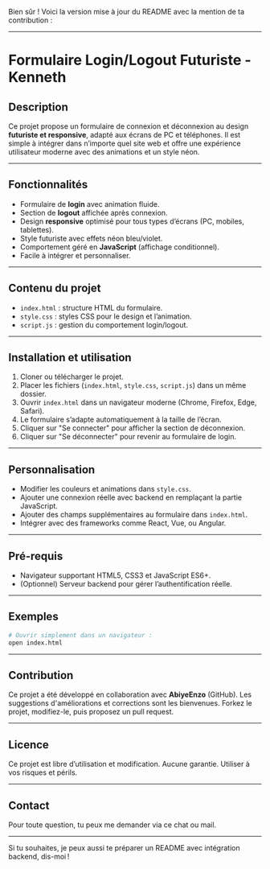 Bien sûr ! Voici la version mise à jour du README avec la mention de ta contribution :

---

# Formulaire Login/Logout Futuriste - Kenneth

## Description

Ce projet propose un formulaire de connexion et déconnexion au design **futuriste et responsive**, adapté aux écrans de PC et téléphones. Il est simple à intégrer dans n’importe quel site web et offre une expérience utilisateur moderne avec des animations et un style néon.

---

## Fonctionnalités

* Formulaire de **login** avec animation fluide.
* Section de **logout** affichée après connexion.
* Design **responsive** optimisé pour tous types d’écrans (PC, mobiles, tablettes).
* Style futuriste avec effets néon bleu/violet.
* Comportement géré en **JavaScript** (affichage conditionnel).
* Facile à intégrer et personnaliser.

---

## Contenu du projet

* `index.html` : structure HTML du formulaire.
* `style.css` : styles CSS pour le design et l’animation.
* `script.js` : gestion du comportement login/logout.

---

## Installation et utilisation

1. Cloner ou télécharger le projet.
2. Placer les fichiers (`index.html`, `style.css`, `script.js`) dans un même dossier.
3. Ouvrir `index.html` dans un navigateur moderne (Chrome, Firefox, Edge, Safari).
4. Le formulaire s’adapte automatiquement à la taille de l’écran.
5. Cliquer sur "Se connecter" pour afficher la section de déconnexion.
6. Cliquer sur "Se déconnecter" pour revenir au formulaire de login.

---

## Personnalisation

* Modifier les couleurs et animations dans `style.css`.
* Ajouter une connexion réelle avec backend en remplaçant la partie JavaScript.
* Ajouter des champs supplémentaires au formulaire dans `index.html`.
* Intégrer avec des frameworks comme React, Vue, ou Angular.

---

## Pré-requis

* Navigateur supportant HTML5, CSS3 et JavaScript ES6+.
* (Optionnel) Serveur backend pour gérer l’authentification réelle.

---

## Exemples

```bash
# Ouvrir simplement dans un navigateur :
open index.html
```

---

## Contribution

Ce projet a été développé en collaboration avec **AbiyeEnzo** (GitHub).
Les suggestions d'améliorations et corrections sont les bienvenues.
Forkez le projet, modifiez-le, puis proposez un pull request.

---

## Licence

Ce projet est libre d’utilisation et modification.
Aucune garantie. Utiliser à vos risques et périls.

---

## Contact

Pour toute question, tu peux me demander via ce chat ou mail.

---

Si tu souhaites, je peux aussi te préparer un README avec intégration backend, dis-moi !
